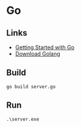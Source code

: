 # Go

## Links
- [Getting Started with Go](https://golang.org/doc/install)
- [Download Golang](https://golang.org/dl/)

## Build

```
go build server.go
```

## Run
```
.\server.exe
```